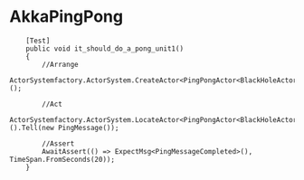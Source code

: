 # AkkaPingPong

        [Test]
        public void it_should_do_a_pong_unit1()
        {
            //Arrange
            ActorSystemfactory.ActorSystem.CreateActor<PingPongActor<BlackHoleActor>>();

            //Act
            ActorSystemfactory.ActorSystem.LocateActor<PingPongActor<BlackHoleActor>>().Tell(new PingMessage());
 
            //Assert
            AwaitAssert(() => ExpectMsg<PingMessageCompleted>(), TimeSpan.FromSeconds(20));
        }
